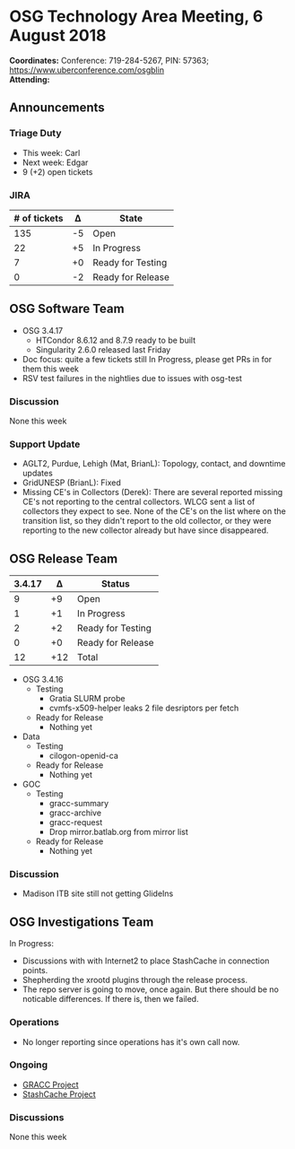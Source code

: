 # OSG Technology Area Meeting,  6 August 2018

**Coordinates:** Conference: 719-284-5267, PIN: 57363; <https://www.uberconference.com/osgblin>  
**Attending:**   


## Announcements


### Triage Duty

-   This week: Carl
-   Next week: Edgar
-   9 (+2) open tickets


### JIRA

| # of tickets | &Delta; | State             |
|------------ |------- |----------------- |
| 135          | -5      | Open              |
| 22           | +5      | In Progress       |
| 7            | +0      | Ready for Testing |
| 0            | -2      | Ready for Release |


## OSG Software Team

-   OSG 3.4.17  
    -   HTCondor 8.6.12 and 8.7.9 ready to be built
    -   Singularity 2.6.0 released last Friday
-   Doc focus: quite a few tickets still In Progress, please get PRs in for them this week
-   RSV test failures in the nightlies due to issues with osg-test


### Discussion

None this week  


### Support Update

-   AGLT2, Purdue, Lehigh (Mat, BrianL): Topology, contact, and downtime updates
-   GridUNESP (BrianL): Fixed
-   Missing CE's in Collectors (Derek): There are several reported missing CE's not reporting to the central collectors.  WLCG sent a list of collectors they expect to see.  None of the CE's on the list where on the transition list, so they didn't report to the old collector, or they were reporting to the new collector already but have since disappeared.


## OSG Release Team

| 3.4.17 | &Delta; | Status            |
|------ |------- |----------------- |
| 9      | +9      | Open              |
| 1      | +1      | In Progress       |
| 2      | +2      | Ready for Testing |
| 0      | +0      | Ready for Release |
| 12     | +12     | Total             |

-   OSG 3.4.16
    -   Testing
        -   Gratia SLURM probe
        -   cvmfs-x509-helper leaks 2 file desriptors per fetch
    -   Ready for Release
        -   Nothing yet
-   Data
    -   Testing
        -   cilogon-openid-ca
    -   Ready for Release
        -   Nothing yet
-   GOC
    -   Testing
        -   gracc-summary
        -   gracc-archive
        -   gracc-request
        -   Drop mirror.batlab.org from mirror list
    -   Ready for Release
        -   Nothing yet


### Discussion

-   Madison ITB site still not getting GlideIns


## OSG Investigations Team

In Progress:  

-   Discussions with with Internet2 to place StashCache in connection points.
-   Shepherding the xrootd plugins through the release process.
-   The repo server is going to move, once again.  But there should be no noticable differences.  If there is, then we failed.


### Operations

-   No longer reporting since operations has it's own call now.



### Ongoing

-   [GRACC Project](https://jira.opensciencegrid.org/projects/GRACC/)
-   [StashCache Project](https://opensciencegrid.github.io/StashCache/)


### Discussions

None this week
